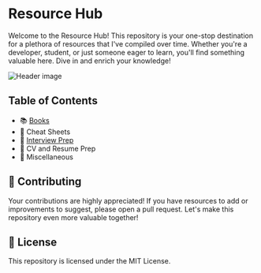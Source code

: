 # Resource Hub
Welcome to the Resource Hub! This repository is your one-stop destination for a plethora of resources that I've compiled over time. Whether you're a developer, student, or just someone eager to learn, you'll find something valuable here. Dive in and enrich your knowledge!

![Header image](https://www.promptcloud.com/wp-content/uploads/2017/10/sources-of-data-collection.png)

## Table of Contents
- 📚 [Books](https://github.com/MohamedGalal-2/Resources/tree/main/Books)
- 📝 Cheat Sheets
- 💼 [Interview Prep](https://github.com/MohamedGalal-2/Resources/tree/main/Interview%20Prep)
- 📰 CV and Resume Prep
- 🔗 Miscellaneous

## 🤝 Contributing
Your contributions are highly appreciated! If you have resources to add or improvements to suggest, please open a pull request. Let's make this repository even more valuable together!

## 📜 License
This repository is licensed under the MIT License.



